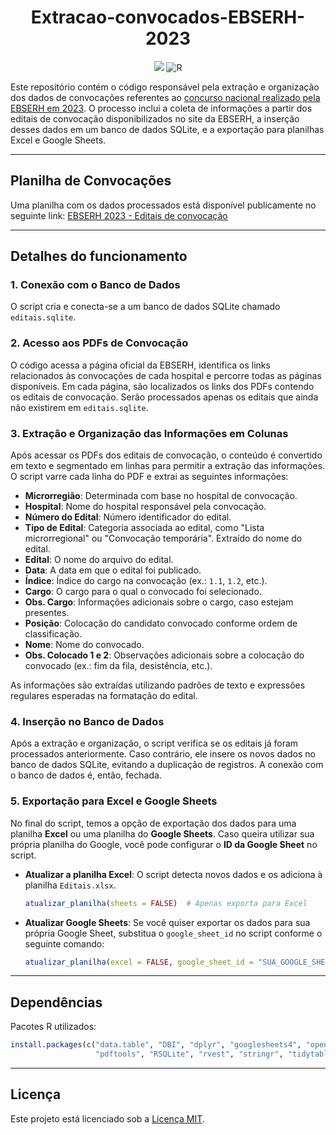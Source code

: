 <h1 align="center">Extracao-convocados-EBSERH-2023</h1>

<p align="center">
	<img src="https://img.shields.io/badge/SQLite-%2307405e.svg?logo=sqlite&logoColor=white) alt="SQLite">
	<img src="https://img.shields.io/badge/R-276DC3.svg?style=default&logo=R&logoColor=white" alt="R">
</p>

Este repositório contém o código responsável pela extração e organização dos dados de convocações referentes ao [concurso nacional realizado pela EBSERH em 2023](https://www.gov.br/ebserh/pt-br/acesso-a-informacao/agentes-publicos/concursos-e-selecoes/concursos/2023/concurso-no-01-2023-ebserh-nacional). O processo inclui a coleta de informações a partir dos editais de convocação disponibilizados no site da EBSERH, a inserção desses dados em um banco de dados SQLite, e a exportação para planilhas Excel e Google Sheets.

---

## Planilha de Convocações

Uma planilha com os dados processados está disponível publicamente no seguinte link: [EBSERH 2023 - Editais de convocação](https://docs.google.com/spreadsheets/d/1LxCUSgQmXJKCzJFKEQHyxPcBbJcSOT52-ghsEV1mmJQ/)

---

## Detalhes do funcionamento

### 1. Conexão com o Banco de Dados

O script cria e conecta-se a um banco de dados SQLite chamado `editais.sqlite`.

### 2. Acesso aos PDFs de Convocação
O código acessa a página oficial da EBSERH, identifica os links relacionados às convocações de cada hospital e percorre todas as páginas disponíveis. Em cada página, são localizados os links dos PDFs contendo os editais de convocação. Serão processados apenas os editais que ainda não existirem em `editais.sqlite`.

### 3. Extração e Organização das Informações em Colunas
Após acessar os PDFs dos editais de convocação, o conteúdo é convertido em texto e segmentado em linhas para permitir a extração das informações.
O script varre cada linha do PDF e extrai as seguintes informações:

- **Microrregião**: Determinada com base no hospital de convocação.
- **Hospital**: Nome do hospital responsável pela convocação.
- **Número do Edital**: Número identificador do edital.
- **Tipo de Edital**: Categoria associada ao edital, como "Lista microrregional" ou "Convocação temporária". Extraído do nome do edital.
- **Edital**: O nome do arquivo do edital.
- **Data**: A data em que o edital foi publicado.
- **Índice**: Índice do cargo na convocação (ex.: `1.1`, `1.2`, etc.).
- **Cargo**: O cargo para o qual o convocado foi selecionado.
- **Obs. Cargo**: Informações adicionais sobre o cargo, caso estejam presentes.
- **Posição**: Colocação do candidato convocado conforme ordem de classificação.
- **Nome**: Nome do convocado.
- **Obs. Colocado 1 e 2**: Observações adicionais sobre a colocação do convocado (ex.: fim da fila, desistência, etc.).

As informações são extraídas utilizando padrões de texto e expressões regulares esperadas na formatação do edital.

### 4. Inserção no Banco de Dados
Após a extração e organização, o script verifica se os editais já foram processados anteriormente. Caso contrário, ele insere os novos dados no banco de dados SQLite, evitando a duplicação de registros. A conexão com o banco de dados é, então, fechada.

### 5. Exportação para Excel e Google Sheets
No final do script, temos a opção de exportação dos dados para uma planilha **Excel** ou uma planilha do **Google Sheets**. Caso queira utilizar sua própria planilha do Google, você pode configurar o **ID da Google Sheet** no script.

- **Atualizar a planilha Excel**: O script detecta novos dados e os adiciona à planilha `Editais.xlsx`.
    ```R
    atualizar_planilha(sheets = FALSE)  # Apenas exporta para Excel
    ```

- **Atualizar Google Sheets**: Se você quiser exportar os dados para sua própria Google Sheet, substitua o `google_sheet_id` no script conforme o seguinte comando:
    ```R
    atualizar_planilha(excel = FALSE, google_sheet_id = "SUA_GOOGLE_SHEET_ID")
    ```

---

## Dependências

Pacotes R utilizados: 
```R
install.packages(c("data.table", "DBI", "dplyr", "googlesheets4", "openxlsx", 
                   "pdftools", "RSQLite", "rvest", "stringr", "tidytable"))

```

---
##  Licença

Este projeto está licenciado sob a [Licença MIT](https://github.com/musiss/Extracao-convocados-EBSERH-2023/blob/main/LICENSE).

